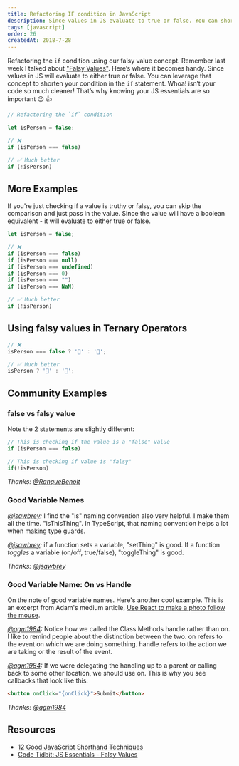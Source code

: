 ```yaml
---
title: Refactoring IF condition in JavaScript
description: Since values in JS evaluate to true or false. You can shorten your condition in the `if` statement. Remember my Falsy Values post last week. This is where it comes in handy
tags: [javascript]
order: 26
createdAt: 2018-7-28
---
```


Refactoring the `if` condition using our falsy value concept. Remember last week I talked about ["Falsy Values"](http://www.samanthaming.com/tidbits/25-js-essentials-falsy-values). Here’s where it becomes handy. Since values in JS will evaluate to either true or false. You can leverage that concept to shorten your condition in the `if` statement. Whoa! isn’t your code so much cleaner! That’s why knowing your JS essentials are so important 😉 👍

```javascript
// Refactoring the `if` condition

let isPerson = false;

// ❌
if (isPerson === false)

// ✅ Much better
if (!isPerson)
```

## More Examples

If you're just checking if a value is truthy or falsy, you can skip the comparison and just pass in the value. Since the value will have a boolean equivalent - it will evaluate to either true or false.

```javascript
let isPerson = false;

// ❌
if (isPerson === false)
if (isPerson === null)
if (isPerson === undefined)
if (isPerson === 0)
if (isPerson === "")
if (isPerson === NaN)

// ✅ Much better
if (!isPerson)
```

## Using falsy values in Ternary Operators

```javascript
// ❌
isPerson === false ? '👻' : '🙂';

// ✅ Much better
isPerson ? '👻' : '🙂';
```

## Community Examples

### false vs falsy value

Note the 2 statements are slightly different:

```javascript
// This is checking if the value is a "false" value
if (isPerson === false)

// This is checking if value is "falsy"
if(!isPerson)
```

_Thanks: [@RanqueBenoit](https://twitter.com/RanqueBenoit/status/1023284890723393541)_

### Good Variable Names

_[@jsawbrey](https://twitter.com/jsawbrey/status/1023306248542871552):_ I find the "is" naming convention also very helpful. I make them all the time. "isThisThing". In TypeScript, that naming convention helps a lot when making type guards.

_[@jsawbrey](https://twitter.com/jsawbrey/status/1023306248542871552):_ if a function sets a variable, "setThing" is good. If a function _toggles_ a variable (on/off, true/false), "toggleThing" is good.

_Thanks: [@jsawbrey](https://twitter.com/jsawbrey/status/1023306248542871552)_

### Good Variable Name: On vs Handle

On the note of good variable names. Here's another cool example. This is an excerpt from Adam's medium article, [Use React to make a photo follow the mouse](https://medium.com/@agm1984/use-react-to-make-a-photo-follow-the-mouse-aka-transform-perspective-or-tilt-7c38f1b3a623).

_[@agm1984](https://twitter.com/agm1984/status/1023362508772401152):_ Notice how we called the Class Methods handle rather than on. I like to remind people about the distinction between the two. on refers to the event on which we are doing something. handle refers to the action we are taking or the result of the event.

_[@agm1984](https://twitter.com/agm1984/status/1023362508772401152):_ If we were delegating the handling up to a parent or calling back to some other location, we should use on. This is why you see callbacks that look like this:

```html
<button onClick="{onClick}">Submit</button>
```

_Thanks: [@agm1984](https://twitter.com/agm1984/status/1023362508772401152)_

## Resources

- [12 Good JavaScript Shorthand Techniques](https://hackernoon.com/12-amazing-javascript-shorthand-techniques-fef16cdbc7fe)
- [Code Tidbit: JS Essentials - Falsy Values](http://www.samanthaming.com/tidbits/25-js-essentials-falsy-values)
